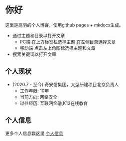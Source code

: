 # 你好

这里是高羽的个人博客，使用github pages + mkdocs生成。

- 通过主题和目录以打开文章
    - PC端 在上方标签栏选择主题 在左侧目录选择文章
    - 移动端 点击左上角图标选择主题和文章
- 搜索关键词以打开文章

## 个人现状

- (2020.7 - 至今) 奇安信集团，大型研建项目北京负责人
    - 工作年限: 10年
    - 当前方向: 网络安全
    - 过往经历: 互联网金融,K12在线教育 

## 个人信息

更多个人信息戳这里 [个人信息](./ME/introduction.md)


